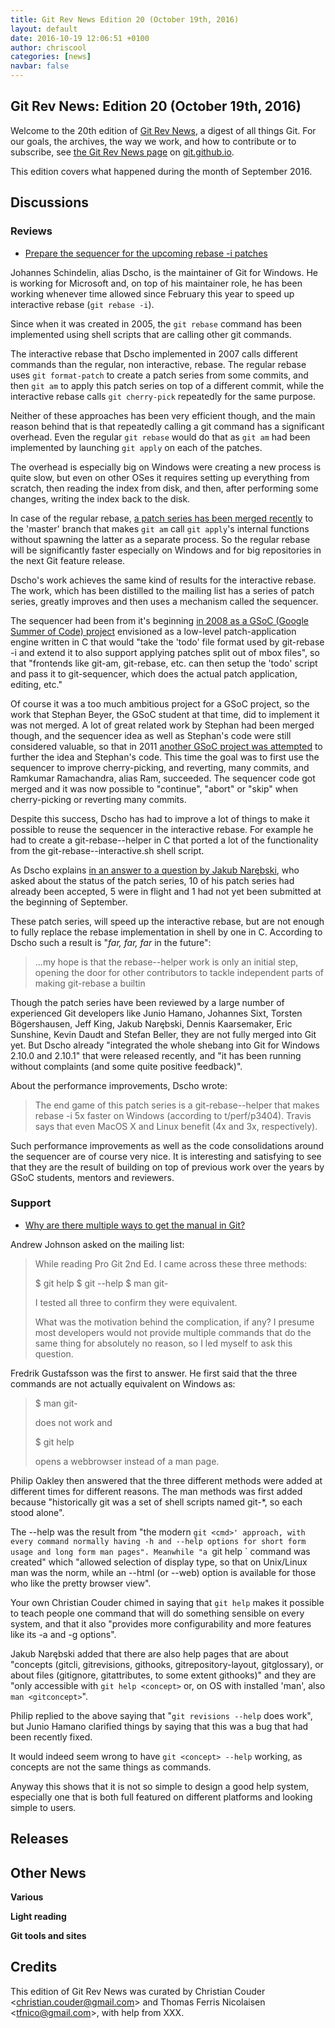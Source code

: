 ```yaml
---
title: Git Rev News Edition 20 (October 19th, 2016)
layout: default
date: 2016-10-19 12:06:51 +0100
author: chriscool
categories: [news]
navbar: false
---
```


## Git Rev News: Edition 20 (October 19th, 2016)

Welcome to the 20th edition of [Git Rev News](https://git.github.io/rev_news/rev_news/),
a digest of all things Git. For our goals, the archives, the way we work, and how to contribute or to
subscribe, see [the Git Rev News page](https://git.github.io/rev_news/rev_news/) on [git.github.io](http://git.github.io).

This edition covers what happened during the month of September 2016.

## Discussions

<!---
### General
-->


### Reviews

* [Prepare the sequencer for the upcoming rebase -i patches](http://public-inbox.org/git/cover.1472457609.git.johannes.schindelin@gmx.de/)

Johannes Schindelin, alias Dscho, is the maintainer of Git for
Windows. He is working for Microsoft and, on top of his maintainer
role, he has been working whenever time allowed since February this
year to speed up interactive rebase (`git rebase -i`).

Since when it was created in 2005, the `git rebase` command has been
implemented using shell scripts that are calling other git commands.

The interactive rebase that Dscho implemented in 2007 calls different
commands than the regular, non interactive, rebase. The regular rebase
uses `git format-patch` to create a patch series from some commits,
and then `git am` to apply this patch series on top of a different
commit, while the interactive rebase calls `git cherry-pick`
repeatedly for the same purpose.

Neither of these approaches has been very efficient though, and the
main reason behind that is that repeatedly calling a git command has a
significant overhead. Even the regular `git rebase` would do that as
`git am` had been implemented by launching `git apply` on each of the
patches.

The overhead is especially big on Windows were creating a new process
is quite slow, but even on other OSes it requires setting up
everything from scratch, then reading the index from disk, and then,
after performing some changes, writing the index back to the disk.

In case of the regular rebase,
[a patch series has been merged recently](https://github.com/git/git/commit/81358dc238372793b1590efa149cc1581d1fbd98)
to the 'master' branch that makes `git am` call `git apply`'s internal
functions without spawning the latter as a separate process. So the
regular rebase will be significantly faster especially on Windows and
for big repositories in the next Git feature release.

Dscho's work achieves the same kind of results for the interactive
rebase. The work, which has been distilled to the mailing list has a
series of patch series, greatly improves and then uses a mechanism
called the sequencer.

The sequencer had been from it's beginning
[in 2008 as a GSoC (Google Summer of Code) project](https://git.wiki.kernel.org/index.php/SoC2008Ideas#Implement_git-sequencer)
envisioned as a low-level patch-application engine written in C that
would "take the 'todo' file format used by git-rebase -i and extend it
to also support applying patches split out of mbox files", so that
"frontends like git-am, git-rebase, etc. can then setup the 'todo'
script and pass it to git-sequencer, which does the actual patch
application, editing, etc."

Of course it was a too much ambitious project for a GSoC project, so
the work that Stephan Beyer, the GSoC student at that time, did to
implement it was not merged. A lot of great related work by Stephan
had been merged though, and the sequencer idea as well as Stephan's
code were still considered valuable, so that in 2011
[another GSoC project was attempted](https://git.wiki.kernel.org/index.php/SoC2011Ideas#git_cherry-pick_--continue.2F--abort.2F--skip_and_git_sequencer)
to further the idea and Stephan's code. This time the goal was to
first use the sequencer to improve cherry-picking, and reverting, many
commits, and Ramkumar Ramachandra, alias Ram, succeeded. The sequencer
code got merged and it was now possible to "continue", "abort" or
"skip" when cherry-picking or reverting many commits.

Despite this success, Dscho has had to improve a lot of things to make
it possible to reuse the sequencer in the interactive rebase. For
example he had to create a git-rebase--helper in C that ported a lot
of the functionality from the git-rebase--interactive.sh shell
script.

As Dscho explains [in an answer to a question by Jakub Narębski](http://public-inbox.org/git/alpine.DEB.2.20.1609021432070.129229@virtualbox/),
who asked about the status of the patch series, 10 of his patch series
had already been accepted, 5 were in flight and 1 had not yet been
submitted at the beginning of September.

These patch series, will speed up the interactive rebase, but are not
enough to fully replace the rebase implementation in shell by one in
C. According to Dscho such a result is "*far, far, far* in the future":

> ...my hope is that the rebase--helper work is only an initial step,
> opening the door for other contributors to tackle independent parts
> of making git-rebase a builtin

Though the patch series have been reviewed by a large number of
experienced Git developers like Junio Hamano, Johannes Sixt, Torsten
Bögershausen, Jeff King, Jakub Narębski, Dennis Kaarsemaker, Eric
Sunshine, Kevin Daudt and Stefan Beller, they are not fully merged
into Git yet. But Dscho already "integrated the whole shebang into Git
for Windows 2.10.0 and 2.10.1" that were released recently, and "it
has been running without complaints (and some quite positive
feedback)".

About the performance improvements, Dscho wrote:

> The end game of this patch series is a git-rebase--helper that makes
> rebase -i 5x faster on Windows (according to t/perf/p3404). Travis says
> that even MacOS X and Linux benefit (4x and 3x, respectively).

Such performance improvements as well as the code consolidations
around the sequencer are of course very nice. It is interesting and
satisfying to see that they are the result of building on top of
previous work over the years by GSoC students, mentors and reviewers.


### Support

* [Why are there multiple ways to get the manual in Git?](https://public-inbox.org/git/CAM_5GX48gDAZSvAWnxO5n8uhYf8vmfAJ88_31_ewsQxyPfF7iA@mail.gmail.com/)

Andrew Johnson asked on the mailing list:

> While reading Pro Git 2nd Ed. I came across these three methods:
>
> $ git help <verb>
> $ git <verb> --help
> $ man git-<verb>
>
> I tested all three to confirm they were equivalent.
>
> What was the motivation behind the complication, if any? I presume
> most developers would not provide multiple commands that do the same
> thing for absolutely no reason, so I led myself to ask this question.

Fredrik Gustafsson was the first to answer. He first said that the
three commands are not actually equivalent on Windows as:

> $ man git-<verb>
>
> does not work and
>
> $ git help <verb>
>
> opens a webbrowser instead of a man page.

Philip Oakley then answered that the three different methods were
added at different times for different reasons. The man methods was
first added because "historically git was a set of shell scripts named
git-*, so each stood alone".

The --help was the result from "the modern `git <cmd>' approach, with
every command normally having -h and --help options for short form
usage and long form man pages". Meanwhile "a `git help <cmd>` command
was created" which "allowed selection of display type, so that on
Unix/Linux man was the norm, while an --html (or --web) option is
available for those who like the pretty browser view".

Your own Christian Couder chimed in saying that `git help` makes it
possible to teach people one command that will do something sensible
on every system, and that it also "provides more configurability and
more features like its -a and -g options".

Jakub Narębski added that there are also help pages that are about
"concepts (gitcli, gitrevisions, githooks, gitrepository-layout,
gitglossary), or about files (gitignore, gitattributes, to some extent
githooks)" and they are "only accessible with `git help <concept>` or,
on OS with installed 'man', also `man <gitconcept>`".

Philip replied to the above saying that "`git revisions --help` does
work", but Junio Hamano clarified things by saying that this was a bug
that had been recently fixed.

It would indeed seem wrong to have `git <concept> --help` working, as
concepts are not the same things as commands.

Anyway this shows that it is not so simple to design a good help
system, especially one that is both full featured on different
platforms and looking simple to users.


## Releases


## Other News

__Various__


__Light reading__


__Git tools and sites__


## Credits

This edition of Git Rev News was curated by Christian Couder &lt;<christian.couder@gmail.com>&gt; and
Thomas Ferris Nicolaisen &lt;<tfnico@gmail.com>&gt;, with help from XXX.
